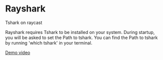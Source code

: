 # Rayshark

Tshark on raycast

Rayshark requires Tshark to be installed on your system.
During startup, you will be asked to set the Path to tshark.
You can find the Path to tshark by running 'which tshark' in your terminal.

[Demo video](demo_video.mp4)